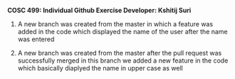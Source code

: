 **COSC 499: Individual Github Exercise
Developer: Kshitij Suri**

1. A new branch was created from the master in which a feature was added in the code which displayed the name of the user after the name was entered

2. A new branch was created from the master after the pull request was successfully merged in this branch we added a new feature in the code which basically diaplyed the name in upper case as well

